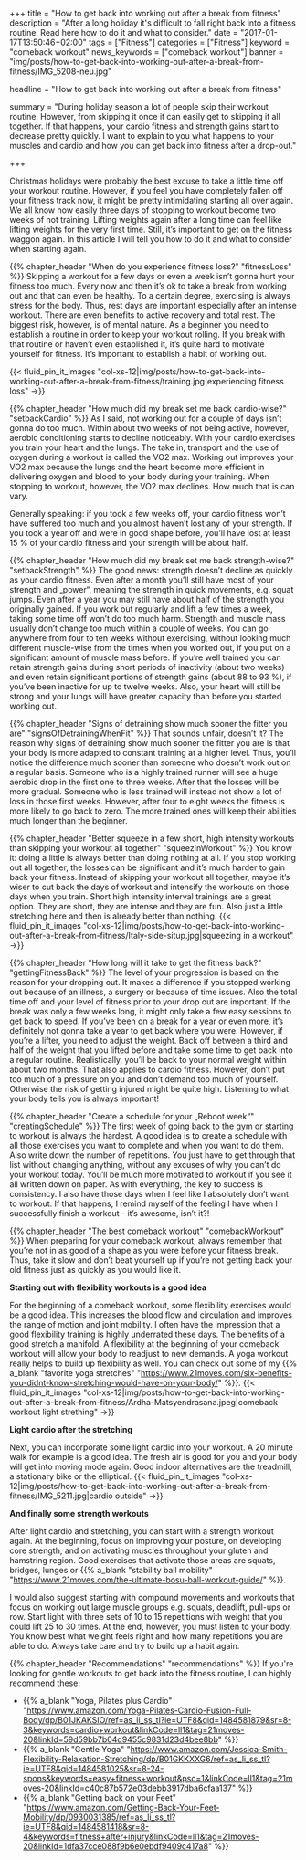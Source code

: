 +++
title = "How to get back into working out after a break from fitness"
description = "After a long holiday it's difficult to fall right back into a fitness routine. Read here how to do it and what to consider."
date = "2017-01-17T13:50:46+02:00"
tags = ["Fitness"]
categories = ["Fitness"]
keyword = "comeback workout"
news_keywords = ["comeback workout"]
banner = "img/posts/how-to-get-back-into-working-out-after-a-break-from-fitness/IMG_5208-neu.jpg"

headline = "How to get back into working out after a break from fitness"

summary = "During holiday season a lot of people skip their workout routine. However, from skipping it once it can easily get to skipping it all together. If that happens, your cardio fitness and strength gains start to decrease pretty quickly. I want to explain to you what happens to your muscles and cardio and how you can get back into fitness after a drop-out."

+++

Christmas holidays were probably the best excuse to take a little time off your workout routine. However, if you feel you have completely fallen off your fitness track now, it might be pretty intimidating starting all over again. We all know how easily three days of stopping to workout become two weeks of not training. Lifting weights again after a long time can feel like lifting weights for the very first time. Still, it’s important to get on the fitness waggon again. In this article I will tell you how to do it and what to consider when starting again.

{{% chapter_header "When do you experience fitness loss?" "fitnessLoss" %}}
Skipping a workout for a few days or even a week isn’t gonna hurt your fitness too much. Every now and then it’s ok to take a break from working out and that can even be healthy. To a certain degree, exercising is always stress for the body. Thus, rest days are important especially after an intense workout. There are even benefits to active recovery and total rest. The biggest risk, however, is of mental nature. As a beginner you need to establish a routine in order to keep your workout rolling. If you break with that routine or haven’t even established it, it’s quite hard to motivate yourself for fitness. It’s important to establish a habit of working out. 

{{< fluid_pin_it_images
  "col-xs-12|img/posts/how-to-get-back-into-working-out-after-a-break-from-fitness/training.jpg|experiencing fitness loss"
->}}

{{% chapter_header "How much did my break set me back cardio-wise?" "setbackCardio" %}}
As I said, not working out for a couple of days isn’t gonna do too much. Within about two weeks of not being active, however, aerobic conditioning starts to decline noticeably. With your cardio exercises you train your heart and the lungs. The take in, transport and the use of oxygen during a workout is called the VO2 max. Working out improves your VO2 max because the lungs and the heart become more efficient in delivering oxygen and blood to your body during your training. When stopping to workout, however, the VO2 max declines. How much that is can vary. 

Generally speaking: if you took a few weeks off, your cardio fitness won’t have suffered too much and you almost haven’t lost any of your strength. 
If you took a year off and were in good shape before, you’ll have lost at least 15 % of your cardio fitness and your strength will be about half. 

{{% chapter_header "How much did my break set me back strength-wise?" "setbackStrength" %}}
The good news: strength doesn’t decline as quickly as your cardio fitness. Even after a month you’ll still have most of your strength and „power“, meaning the strength in quick movements, e.g. squat jumps. Even after a year you may still have about half of the strength you originally gained. If you work out regularly and lift a few times a week, taking some time off won’t do too much harm. Strength and muscle mass usually don’t change too much within a couple of weeks. You can go anywhere from four to ten weeks without exercising, without looking much different muscle-wise from the times when you worked out, if you put on a significant amount of muscle mass before. If you’re well trained you can retain strength gains during short periods of inactivity (about two weeks) and even retain significant portions of strength gains (about 88 to 93 %), if you’ve been inactive for up to twelve weeks. Also, your heart will still be strong and your lungs will have greater capacity than before you started working out. 

{{% chapter_header "Signs of detraining show much sooner the fitter you are" "signsOfDetrainingWhenFit" %}}
That sounds unfair, doesn’t it? The reason why signs of detraining show much sooner the fitter you are is that your body is more adapted to constant training at a higher level. Thus, you’ll notice the difference much sooner than someone who doesn’t work out on a regular basis. Someone who is a highly trained runner will see a huge aerobic drop in the first one to three weeks. After that the losses will be more gradual. Someone who is less trained will instead not show a lot of loss in those first weeks. However, after four to eight weeks the fitness is more likely to go back to zero. The more trained ones will keep their abilities much longer than the beginner. 

{{% chapter_header "Better squeeze in a few short, high intensity workouts than skipping your workout all together" "squeezInWorkout" %}}
You know it: doing a little is always better than doing nothing at all. If you stop working out all together, the losses can be significant and it’s much harder to gain back your fitness. Instead of skipping your workout all together, maybe it’s wiser to cut back the days of workout and intensify the workouts on those days when you train. Short high intensity interval trainings are a great option. They are short, they are intense and they are fun. Also just a little stretching here and then is already better than nothing. 
{{< fluid_pin_it_images
  "col-xs-12|img/posts/how-to-get-back-into-working-out-after-a-break-from-fitness/Italy-side-situp.jpg|squeezing in a workout"
->}}

{{% chapter_header "How long will it take to get the fitness back?" "gettingFitnessBack" %}}
The level of your progression is based on the reason for your dropping out. It makes a difference if you stopped working out because of an illness, a surgery or because of time issues. Also the total time off and your level of fitness prior to your drop out are important. If the break was only a few weeks long, it might only take a few easy sessions to get back to speed. If you’ve been on a break for a year or even more, it’s definitely not gonna take a year to get back where you were. However, if you’re a lifter, you need to adjust the weight. Back off between a third and half of the weight that you lifted before and take some time to get back into a regular routine. Realistically, you’ll be back to your normal weight within about two months. That also applies to cardio fitness. However, don’t put too much of a pressure on you and don’t demand too much of yourself. Otherwise the risk of getting injured might be quite high. Listening to what your body tells you is always important!

{{% chapter_header "Create a schedule for your „Reboot week“" "creatingSchedule" %}}
The first week of going back to the gym or starting to workout is always the hardest. A good idea is to create a schedule with all those exercises you want to complete and when you want to do them. Also write down the number of repetitions. You just have to get through that list without changing anything, without any excuses of why you can’t do your workout today. You’ll be much more motivated to workout if you see it all written down on paper. 
As with everything, the key to success is consistency. I also have those days when I feel like I absolutely don’t want to workout. If that happens, I remind myself of the feeling I have when I successfully finish a workout - it’s awesome, isn’t it?!

{{% chapter_header "The best comeback workout" "comebackWorkout" %}}
When preparing for your comeback workout, always remember that you’re not in as good of a shape as you were before your fitness break. Thus, take it slow and don’t beat yourself up if you’re not getting back your old fitness just as quickly as you would like it.

**Starting out with flexibility workouts is a good idea**

For the beginning of a comeback workout, some flexibility exercises would be a good idea. This increases the blood flow and circulation and improves the range of motion and joint mobility. I often have the impression that a good flexibility training is highly underrated these days. The benefits of a good stretch a manifold. A flexibility at the beginning of your comeback workout will allow your body to readjust to new demands. A yoga workout really helps to build up flexibility as well. You can check out some of my {{% a_blank "favorite yoga stretches" "https://www.21moves.com/six-benefits-you-didnt-know-stretching-would-have-on-your-body/" %}}.
{{< fluid_pin_it_images
  "col-xs-12|img/posts/how-to-get-back-into-working-out-after-a-break-from-fitness/Ardha-Matsyendrasana.jpeg|comeback workout light strething"
->}}

**Light cardio after the stretching**

Next, you can incorporate some light cardio into your workout. A 20 minute walk for example is a good idea. The fresh air is good for you and your body will get into moving mode again. Good indoor alternatives are the treadmill, a stationary bike or the elliptical. 
{{< fluid_pin_it_images
  "col-xs-12|img/posts/how-to-get-back-into-working-out-after-a-break-from-fitness/IMG_5211.jpg|cardio outside"
->}}


**And finally some strength workouts**

After light cardio and stretching, you can start with a strength workout again. At the beginning, focus on improving your posture, on developing core strength, and on activating muscles throughout your gluten and hamstring region. Good exercises that activate those areas are squats, bridges, lunges or {{% a_blank "stability ball mobility" "https://www.21moves.com/the-ultimate-bosu-ball-workout-guide/" %}}. 

I would also suggest starting with compound movements and workouts that focus on working out large muscle groups e.g. squats, deadlift, pull-ups or row. Start light with three sets of 10 to 15 repetitions with weight that you could lift 25 to 30 times. At the end, however, you must listen to your body. You know best what weight feels right and how many repetitions you are able to do. Always take care and try to build up a habit again.

{{% chapter_header "Recommendations" "recommendations" %}}
If you're looking for gentle workouts to get back into the fitness routine, I can highly recommend these:

* {{% a_blank "Yoga, Pilates plus Cardio" "https://www.amazon.com/Yoga-Pilates-Cardio-Fusion-Full-Body/dp/B01JKAKSIO/ref=as_li_ss_tl?ie=UTF8&qid=1484581879&sr=8-3&keywords=cardio+workout&linkCode=ll1&tag=21moves-20&linkId=59d59bb7b04d9455c9831d23d4bee8bb" %}}
* {{% a_blank "Gentle Yoga" "https://www.amazon.com/Jessica-Smith-Flexibility-Relaxation-Stretching/dp/B01GKKXXG6/ref=as_li_ss_tl?ie=UTF8&qid=1484581025&sr=8-24-spons&keywords=easy+fitness+workout&psc=1&linkCode=ll1&tag=21moves-20&linkId=c40c87b572e03debb3917dba6cfaa137" %}}
* {{% a_blank "Getting back on your Feet" "https://www.amazon.com/Getting-Back-Your-Feet-Mobility/dp/0930031385/ref=as_li_ss_tl?ie=UTF8&qid=1484581418&sr=8-4&keywords=fitness+after+injury&linkCode=ll1&tag=21moves-20&linkId=1dfa37cce088f9b6e0ebdf9409c417a8" %}}



